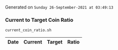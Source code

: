 Generated on `Sunday 26-September-2021 at 03:49:13`

### Current to Target Coin Ratio
`current_coin_ratio.sh`

Date|Current|Target|Ratio
---|---|---|---
